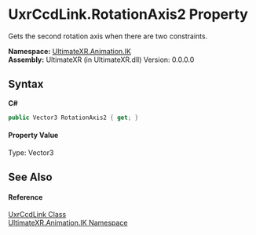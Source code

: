# UxrCcdLink.RotationAxis2 Property 
 

Gets the second rotation axis when there are two constraints.

**Namespace:**&nbsp;<a href="N_UltimateXR_Animation_IK">UltimateXR.Animation.IK</a><br />**Assembly:**&nbsp;UltimateXR (in UltimateXR.dll) Version: 0.0.0.0

## Syntax

**C#**<br />
``` C#
public Vector3 RotationAxis2 { get; }
```


#### Property Value
Type: Vector3

## See Also


#### Reference
<a href="T_UltimateXR_Animation_IK_UxrCcdLink">UxrCcdLink Class</a><br /><a href="N_UltimateXR_Animation_IK">UltimateXR.Animation.IK Namespace</a><br />